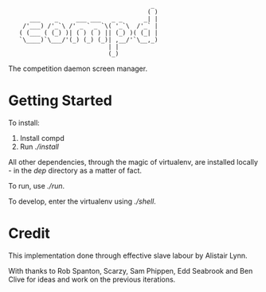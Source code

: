 ```
                                        _
                                       ( )
      ___    _     ___ ___   _ _      _| |
    /'___) /'_`\ /' _ ` _ `\( '_`\  /'_` |
   ( (___ ( (_) )| ( ) ( ) || (_) )( (_| |
   `\____)`\___/'(_) (_) (_)| ,__/'`\__,_)
                            | |
                            (_)
```

The competition daemon screen manager.

Getting Started
===============

To install:

1. Install compd
2. Run *./install*

All other dependencies, through the magic of virtualenv, are installed locally - in the *dep* directory as a matter of fact.

To run, use *./run*.

To develop, enter the virtualenv using *./shell*.

Credit
======

This implementation done through effective slave labour by Alistair Lynn.

With thanks to Rob Spanton, Scarzy, Sam Phippen, Edd Seabrook and Ben Clive for ideas and work on the previous iterations.


